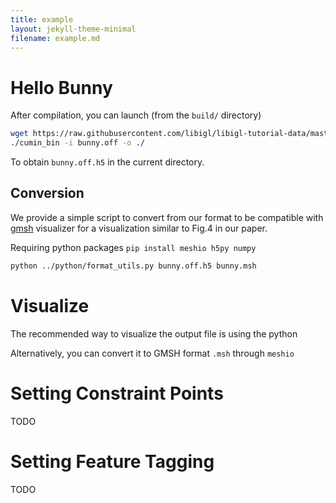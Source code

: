 ```yaml
---
title: example
layout: jekyll-theme-minimal
filename: example.md
--- 
```


# Hello Bunny
After compilation, you can launch (from the `build/` directory)
```bash
wget https://raw.githubusercontent.com/libigl/libigl-tutorial-data/master/bunny.off # get the bunny mesh
./cumin_bin -i bunny.off -o ./
```
To obtain `bunny.off.h5` in the current directory.

## Conversion
We provide a simple script to convert from our format to be compatible with [gmsh](https://gmsh.info/doc/texinfo/gmsh.html) visualizer for a visualization similar to Fig.4 in our paper.

Requiring python packages `pip install meshio h5py numpy`
```bash
python ../python/format_utils.py bunny.off.h5 bunny.msh
```

# Visualize
The recommended way to visualize the output file is using the python

Alternatively, you can convert it to GMSH format `.msh` through `meshio`

# Setting Constraint Points
TODO

# Setting Feature Tagging
TODO
